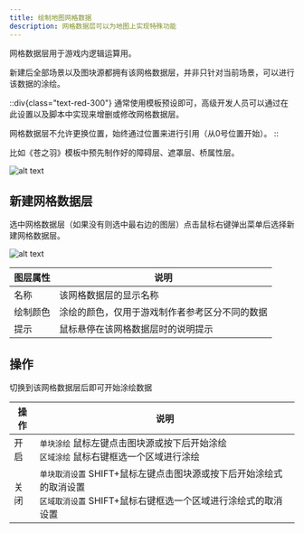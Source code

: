 ```yaml
---
title: 绘制地图网格数据
description: 网格数据层可以为地图上实现特殊功能
---
```


网格数据层用于游戏内逻辑运算用。

新建后全部场景以及图块源都拥有该网格数据层，并非只针对当前场景，可以进行该数据的涂绘。

::div{class="text-red-300"}
通常使用模板预设即可，高级开发人员可以通过在此设置以及脚本中实现来增删或修改网格数据层。

网格数据层不允许更换位置，始终通过位置来进行引用（从0号位置开始）。
::

比如《苍之羽》模板中预先制作好的障碍层、遮罩层、桥属性层。

![alt text](https://cdn.gcw.wiki.wiki/gcw/image/zh_hans/getting-started/7.scene/6.datascene/image-2.png)

## 新建网格数据层

选中网格数据层（如果没有则选中最右边的图层）点击鼠标右键弹出菜单后选择新建网格数据层。

![alt text](https://cdn.gcw.wiki.wiki/gcw/image/zh_hans/getting-started/7.scene/6.datascene/image-3.png)

| 图层属性 | 说明                                           |
| -------- | ---------------------------------------------- |
| 名称     | 该网格数据层的显示名称                         |
| 绘制颜色 | 涂绘的颜色，仅用于游戏制作者参考区分不同的数据 |
| 提示     | 鼠标悬停在该网格数据层时的说明提示             |

## 操作

切换到该网格数据层后即可开始涂绘数据

| 操作 | 说明                                                                                                                                 |
| ---- | ------------------------------------------------------------------------------------------------------------------------------------ |
| 开启 | `单块涂绘` 鼠标左键点击图块源或按下后开始涂绘<br>`区域涂绘` 鼠标右键框选一个区域进行涂绘                                             |
| 关闭 | `单块取消设置` SHIFT+鼠标左键点击图块源或按下后开始涂绘式的取消设置<br>`区域取消设置` SHIFT+鼠标右键框选一个区域进行涂绘式的取消设置 |
